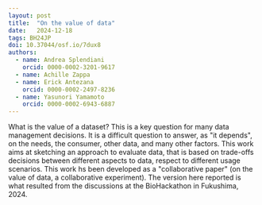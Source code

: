 ```yaml
---
layout: post
title:  "On the value of data"
date:   2024-12-18
tags: BH24JP
doi: 10.37044/osf.io/7dux8
authors:
  - name: Andrea Splendiani
    orcid: 0000-0002-3201-9617
  - name: Achille Zappa
  - name: Erick Antezana
    orcid: 0000-0002-2497-8236
  - name: Yasunori Yamamoto
    orcid: 0000-0002-6943-6887
---
```


What is the value of a dataset? This is a key question for many data management decisions. It is a difficult question to answer, as "it depends", on the needs, the consumer, other data, and many other factors. This work aims at sketching an approach to evaluate data, that is based on trade-offs decisions between different aspects to data, respect to different usage scenarios. This work hs been developed as a "collaborative paper" (on the value of data, a collaborative experiment). The version here reported is what resulted from the discussions at the BioHackathon in Fukushima, 2024.

